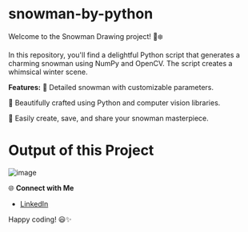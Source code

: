 # snowman-by-python
Welcome to the Snowman Drawing project! 🎨❄️

In this repository, you'll find a delightful Python script that generates a charming snowman using NumPy and OpenCV. The script creates a whimsical winter scene.

**Features:**
🔵 Detailed snowman with customizable parameters.

🌟 Beautifully crafted using Python and computer vision libraries.

📸 Easily create, save, and share your snowman masterpiece.

# Output of this Project

![image](https://github.com/mdazfar2/snowman-by-python/assets/100375390/012637bd-1874-448f-946f-38c3cfd8ed0c)

🌐 **Connect with Me**
- [LinkedIn](www.linkedin.com/in/md-azfar-alam)

Happy coding! 😃✨
